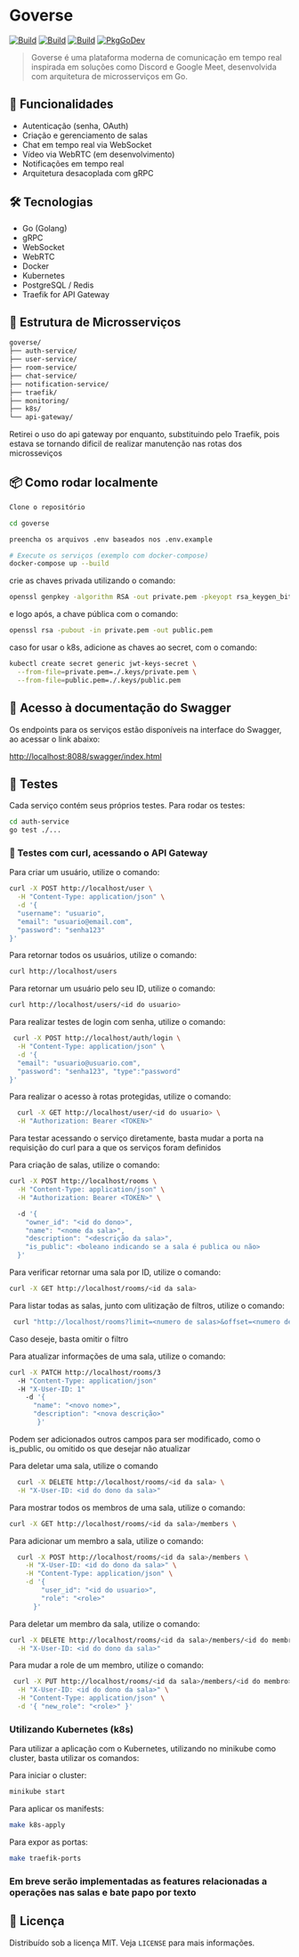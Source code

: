 # Goverse

[![Build](https://github.com/FelipeFelipeRenan/goverse/actions/workflows/auth-service-ci.yml/badge.svg)](https://github.com/FelipeFelipeRenan/goverse/actions/workflows/auth-service-ci.yml)
[![Build](https://github.com/FelipeFelipeRenan/goverse/actions/workflows/user-service-ci.yml/badge.svg)](https://github.com/FelipeFelipeRenan/goverse/actions/workflows/user-service-service-ci.yml)
[![Build](https://github.com/FelipeFelipeRenan/goverse/actions/workflows/room-service-ci.yml/badge.svg)](https://github.com/FelipeFelipeRenan/goverse/actions/workflows/room-service-service-ci.yml)
[![PkgGoDev](https://pkg.go.dev/badge/github.com/FelipeFelipeRenan/goverse)](https://pkg.go.dev/github.com/FelipeFelipeRenan/goverse)

> Goverse é uma plataforma moderna de comunicação em tempo real inspirada em soluções como Discord e Google Meet, desenvolvida com arquitetura de microsserviços em Go.

## 🧩 Funcionalidades

- Autenticação (senha, OAuth)
- Criação e gerenciamento de salas
- Chat em tempo real via WebSocket
- Vídeo via WebRTC (em desenvolvimento)
- Notificações em tempo real
- Arquitetura desacoplada com gRPC

## 🛠️ Tecnologias

- Go (Golang)
- gRPC
- WebSocket
- WebRTC
- Docker
- Kubernetes
- PostgreSQL / Redis
- Traefik for API Gateway

## 🚀 Estrutura de Microsserviços

```bash
goverse/
├── auth-service/
├── user-service/
├── room-service/
├── chat-service/
├── notification-service/
├── traefik/
├── monitoring/
├── k8s/
└── api-gateway/
```

Retirei o uso do api gateway por enquanto, substituindo pelo Traefik,
pois estava se tornando dificil de realizar manutenção nas rotas dos microsseviços

## 📦 Como rodar localmente

```bash
Clone o repositório

cd goverse

preencha os arquivos .env baseados nos .env.example

# Execute os serviços (exemplo com docker-compose)
docker-compose up --build
```

crie as chaves privada utilizando o comando: 

```bash
openssl genpkey -algorithm RSA -out private.pem -pkeyopt rsa_keygen_bits:2048
```

e logo após, a chave pública com o comando:
```bash
openssl rsa -pubout -in private.pem -out public.pem
```
caso for usar o k8s, adicione as chaves ao secret, com o comando:
```bash
kubectl create secret generic jwt-keys-secret \
  --from-file=private.pem=./.keys/private.pem \
  --from-file=public.pem=./.keys/public.pem
```

## 🧪 Acesso à documentação do Swagger

Os endpoints para os serviços estão disponíveis na interface do Swagger, ao acessar o link abaixo:

<http://localhost:8088/swagger/index.html>

## 🧪 Testes

Cada serviço contém seus próprios testes. Para rodar os testes:

```bash
cd auth-service
go test ./...
```

### 🧪 Testes com curl, acessando o API Gateway

Para criar um usuário, utilize o comando:

```bash
curl -X POST http://localhost/user \
  -H "Content-Type: application/json" \
  -d '{
  "username": "usuario",
  "email": "usuario@email.com",
  "password": "senha123"
}'

```

Para retornar todos os usuários, utilize o comando:

```bash
curl http://localhost/users
```

Para retornar um usuário pelo seu ID, utilize o comando:

```bash
curl http://localhost/users/<id do usuario>
```

Para realizar testes de login com senha, utilize o comando:

```bash
 curl -X POST http://localhost/auth/login \
  -H "Content-Type: application/json" \
  -d '{
  "email": "usuario@usuario.com",
  "password": "senha123", "type":"password"
}'
```

Para realizar o acesso à rotas protegidas, utilize o comando:

```bash
  curl -X GET http://localhost/user/<id do usuario> \
  -H "Authorization: Bearer <TOKEN>"    
```

Para testar acessando o serviço diretamente, basta mudar a porta na requisição do curl para a que os serviços foram definidos

Para criação de salas, utilize o comando:

```bash
curl -X POST http://localhost/rooms \
  -H "Content-Type: application/json" \
  -H "Authorization: Bearer <TOKEN>" \

  -d '{
    "owner_id": "<id do dono>",
    "name": "<nome da sala>",
    "description": "<descrição da sala>",
    "is_public": <boleano indicando se a sala é publica ou não>
  }'
```

Para verificar retornar uma sala por ID, utilize o comando:

```bash
curl -X GET http://localhost/rooms/<id da sala>
```

Para listar todas as salas, junto com ulitização de filtros, utilize o comando:

```bash
 curl "http://localhost/rooms?limit=<numero de salas>&offset=<numero de salas puladas >&public_only=<true ou false>&keyword=<palavra chave da sala>"
```

Caso deseje, basta omitir o filtro

Para atualizar informações de uma sala, utilize o comando:

```bash
curl -X PATCH http://localhost/rooms/3 
  -H "Content-Type: application/json" 
  -H "X-User-ID: 1"
    -d '{
      "name": "<novo nome>",
      "description": "<nova descrição>"
       }'
```

Podem ser adicionados outros campos para ser modificado, como o is_public, ou omitido os que desejar não atualizar

Para deletar uma sala, utilize o comando

```bash
  curl -X DELETE http://localhost/rooms/<id da sala> \
  -H "X-User-ID: <id do dono da sala>"

```

Para mostrar todos os membros de uma sala, utilize o comando:

```bash
curl -X GET http://localhost/rooms/<id da sala>/members \
```

Para adicionar um membro a sala, utilize o comando:

```bash
  curl -X POST http://localhost/rooms/<id da sala>/members \
    -H "X-User-ID: <id do dono da sala>" \
    -H "Content-Type: application/json" \
    -d '{
        "user_id": "<id do usuario>",
        "role": "<role>"
      }'
```

Para deletar um membro da sala, utilize o comando:

```bash
curl -X DELETE http://localhost/rooms/<id da sala>/members/<id do membro> \
  -H "X-User-ID: <id do dono da sala>"
```

Para mudar a role de um membro, utilize o comando:

```bash
 curl -X PUT http://localhost/rooms/<id da sala>/members/<id do membro>/role \
  -H "X-User-ID: <id do dono da sala>" \
  -H "Content-Type: application/json" \
  -d '{ "new_role": "<role>" }'

```
### Utilizando Kubernetes (k8s)

Para utilizar a aplicação com o Kubernetes, utilizando no minikube como cluster, basta utilizar os comandos:

Para iniciar o cluster:

```bash
minikube start
```

Para aplicar os manifests:
 ```bash
make k8s-apply
```

Para expor as portas:

```bash
make traefik-ports
```

### Em breve serão implementadas as features relacionadas a operações nas salas e bate papo por texto

## 📄 Licença

Distribuído sob a licença MIT. Veja `LICENSE` para mais informações.
